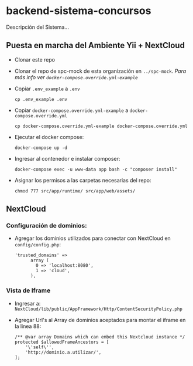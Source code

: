 # backend-sistema-concursos
Descripción del Sistema...


## Puesta en marcha del Ambiente Yii + NextCloud
  - Clonar este repo

  - Clonar el repo de spc-mock de esta organización en `../spc-mock`. *Para más info  ver `docker-compose.override.yml-example`*

  - Copiar `.env_example` a `.env`

	```
    cp .env_example .env
	```
  - Copiar `docker-compose.override.yml-example` a `docker-compose.override.yml`

	```
	cp docker-compose.override.yml-example docker-compose.override.yml
	```
  - Ejecutar el docker compose:

	```
	docker-compose up -d
	```

  - Ingresar al contenedor e instalar composer:

	```
	docker-compose exec -u www-data app bash -c "composer install" 
	```

  - Asignar los permisos a las carpetas necesarias del repo:

	```
	chmod 777 src/app/runtime/ src/app/web/assets/
	```

## NextCloud

### Configuración de dominios:
- Agregar los dominios utilizados para conectar con NextCloud en `config/config.php`:

	```
	'trusted_domains' => 
		  array (
		    0 => 'localhost:8080',
		    1 => 'cloud',
		  ),
	```


### Vista de Iframe
  - Ingresar a: `NextCloud/lib/public/AppFramework/Http/ContentSecurityPolicy.php`
  - Agregar Url's al Array de dominios aceptados para montar el iframe en la linea 88:

	```
	/** @var array Domains which can embed this Nextcloud instance */
	protected $allowedFrameAncestors = [
		'\'self\'',
		'http://dominio.a.utilizar/',
	];
	```
	
